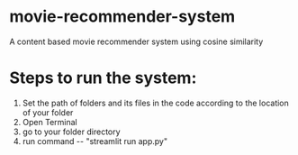 # movie-recommender-system
A content based movie recommender system using cosine similarity

# Steps to run the system:


1. Set the path of folders and its files in the code according to the location of your folder
2. Open Terminal
3. go to your folder directory
4. run command -- "streamlit run app.py"
   
